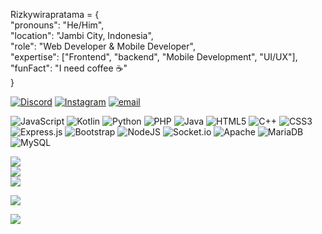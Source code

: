 Rizkywirapratama = { <br>
    "pronouns": "He/Him", <br>
    "location": "Jambi City, Indonesia", <br>
    "role": "Web Developer & Mobile Developer", <br>
    "expertise": ["Frontend", "backend", "Mobile Development", "UI/UX"], <br>
    "funFact": "I need coffee ☕"<br>
}


[![Discord](https://img.shields.io/badge/Discord-%237289DA.svg?logo=discord&logoColor=white)](https://discord.gg/mulyono30042008) [![Instagram](https://img.shields.io/badge/Instagram-%23E4405F.svg?logo=Instagram&logoColor=white)](https://instagram.com/rizkywirapratama_) [![email](https://img.shields.io/badge/Email-D14836?logo=gmail&logoColor=white)](mailto:rizkywirapratama98@gmail.com) 


![JavaScript](https://img.shields.io/badge/javascript-%23323330.svg?style=for-the-badge&logo=javascript&logoColor=%23F7DF1E) ![Kotlin](https://img.shields.io/badge/kotlin-%237F52FF.svg?style=for-the-badge&logo=kotlin&logoColor=white) ![Python](https://img.shields.io/badge/python-3670A0?style=for-the-badge&logo=python&logoColor=ffdd54) ![PHP](https://img.shields.io/badge/php-%23777BB4.svg?style=for-the-badge&logo=php&logoColor=white) ![Java](https://img.shields.io/badge/java-%23ED8B00.svg?style=for-the-badge&logo=openjdk&logoColor=white) ![HTML5](https://img.shields.io/badge/html5-%23E34F26.svg?style=for-the-badge&logo=html5&logoColor=white) ![C++](https://img.shields.io/badge/c++-%2300599C.svg?style=for-the-badge&logo=c%2B%2B&logoColor=white) ![CSS3](https://img.shields.io/badge/css3-%231572B6.svg?style=for-the-badge&logo=css3&logoColor=white) ![Express.js](https://img.shields.io/badge/express.js-%23404d59.svg?style=for-the-badge&logo=express&logoColor=%2361DAFB) ![Bootstrap](https://img.shields.io/badge/bootstrap-%238511FA.svg?style=for-the-badge&logo=bootstrap&logoColor=white) ![NodeJS](https://img.shields.io/badge/node.js-6DA55F?style=for-the-badge&logo=node.js&logoColor=white) ![Socket.io](https://img.shields.io/badge/Socket.io-black?style=for-the-badge&logo=socket.io&badgeColor=010101) ![Apache](https://img.shields.io/badge/apache-%23D42029.svg?style=for-the-badge&logo=apache&logoColor=white) ![MariaDB](https://img.shields.io/badge/MariaDB-003545?style=for-the-badge&logo=mariadb&logoColor=white) ![MySQL](https://img.shields.io/badge/mysql-4479A1.svg?style=for-the-badge&logo=mysql&logoColor=white)

![](https://github-readme-stats.vercel.app/api?username=Rizkywirapratama&theme=react&hide_border=false&include_all_commits=true&count_private=false)<br/>
![](https://nirzak-streak-stats.vercel.app/?user=Rizkywirapratama&theme=react&hide_border=false)<br/>
![](https://github-readme-stats.vercel.app/api/top-langs/?username=Rizkywirapratama&theme=react&hide_border=false&include_all_commits=true&count_private=false&layout=compact)


![](https://quotes-github-readme.vercel.app/api?type=horizontal&theme=dark)


[![](https://visitcount.itsvg.in/api?id=Rizkywirapratama&icon=6&color=4)](https://visitcount.itsvg.in)

<!-- Proudly created with GPRM ( https://gprm.itsvg.in ) -->
